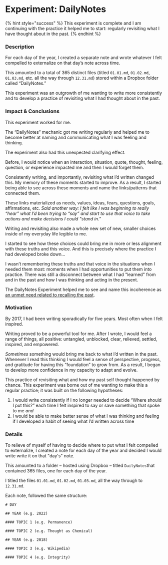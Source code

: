 # Experiment: DailyNotes

{% hint style="success" %}
This experiment is complete and I am continuing with the practice it helped me to start: regularly revisiting what I have thought about in the past.
{% endhint %}

### Description&#x20;

For each day of the year, I created a separate note and wrote whatever I felt compelled to externalize on that day’s note across time.

This amounted to a total of 365 distinct files (titled `01.01.md`, `01.02.md`, `01.03.md`, etc. all the way through `12.31.md`) stored within a Dropbox folder called “DailyNotes.”

This experiment was an outgrowth of me wanting to write more consistently and to develop a practice of revisiting what I had thought about in the past.

### Impact & Conclusions&#x20;

This experiment worked for me.

The “DailyNotes” mechanic got me writing regularly and helped me to become better at naming and communicating what I was feeling and thinking.

The experiment also had this unexpected clarifying effect.

Before, I would notice when an interaction, situation, quote, thought, feeling, question, or experience impacted me and then I would forget them.&#x20;

Consistently writing, and importantly, revisiting what I’d written changed this. My memory of these moments started to improve. As a result, I started being able to see across these moments and name the links/patterns that connected them.

These links materialized as needs, values, ideas, fears, questions, goals, affirmations, etc. _Said another way: I felt like I was beginning to really “hear” what I’d been trying to “say” and start to use that voice to take actions and make decisions I could "stand in."_

Writing and revisiting also made a whole new set of new, smaller choices inside of my everyday life legible to me.

I started to see how these choices could bring me in more or less alignment with these truths and this voice. And this is precisely where the practice I had developed broke down...&#x20;

I wasn’t remembering these truths and that voice in the situations when I needed them most: moments when I had opportunities to put them into practice. There was still a disconnect between what I had "learned"  from and in the past and how I was thinking and acting in the present.

The DailyNotes Experiment helped me to see and name this incoherence as [an unmet need related to recalling the past](need-memory.md).

### Motivation&#x20;

By 2017, I had been writing sporadically for five years. Most often when I felt inspired.

Writing proved to be a powerful tool for me. After I wrote, I would feel a range of things, all positive: untangled, unblocked, clear, relieved, settled, inspired, and empowered.

_Sometimes_ something would bring me back to what I’d written in the past. Whenever I read this thinking I would feel a sense of perspective, progress, and gratitude for having this “foundation” to grow from. As a result, I began to develop more confidence in my capacity to adapt and evolve.

This practice of revisiting what and how my past self thought happened by chance. This experiment was borne out of me wanting to make this a regular practice; it was built on the following hypotheses:&#x20;

1. I would write consistently if I no longer needed to decide “Where should I put this?” each time I felt inspired to say or save something that spoke to me _and_
2. I would be able to make better sense of what I was thinking and feeling if I developed a habit of seeing what I’d written across time

### Details

To relieve of myself of having to decide where to put what I felt compelled to externalize, I created a note for each day of the year and decided I would write write it on that "day's" note.

This amounted to a folder – hosted using Dropbox – titled `DailyNotes`that contained 365 files, one for each day of the year.&#x20;

I titled the files `01.01.md`, `01.02.md`, `01.03.md`, all the way through to `12.31.md`.

Each note, followed the same structure:

```markup
# DAY

## YEAR (e.g. 2022)

#### TOPIC 1 (e.g. Permanence)

#### TOPIC 2 (e.g. Thought as Chemical)

## YEAR (e.g. 2018)

#### TOPIC 3 (e.g. Wikipedia)

#### TOPIC 4 (e.g. Integrity)

```

